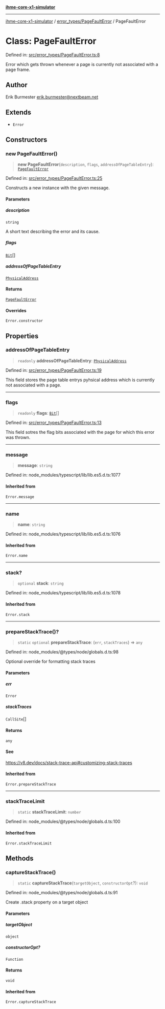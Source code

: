 [**ihme-core-x1-simulator**](../../../README.md)

***

[ihme-core-x1-simulator](../../../modules.md) / [error\_types/PageFaultError](../README.md) / PageFaultError

# Class: PageFaultError

Defined in: [src/error\_types/PageFaultError.ts:8](https://github.com/ProgrammIt/CPU-Simulator/blob/1018f35141b4ad3f48781b12aa9e5f0ba9cc7301/src/error_types/PageFaultError.ts#L8)

Error which gets thrown whenever a page is currently not associated with a page frame.

## Author

Erik Burmester <erik.burmester@nextbeam.net>

## Extends

- `Error`

## Constructors

### new PageFaultError()

> **new PageFaultError**(`description`, `flags`, `addressOfPageTableEntry`): [`PageFaultError`](PageFaultError.md)

Defined in: [src/error\_types/PageFaultError.ts:25](https://github.com/ProgrammIt/CPU-Simulator/blob/1018f35141b4ad3f48781b12aa9e5f0ba9cc7301/src/error_types/PageFaultError.ts#L25)

Constructs a new instance with the given message.

#### Parameters

##### description

`string`

A short text describing the error and its cause.

##### flags

[`Bit`](../../../binary_types/Bit/type-aliases/Bit.md)[]

##### addressOfPageTableEntry

[`PhysicalAddress`](../../../binary_types/PhysicalAddress/classes/PhysicalAddress.md)

#### Returns

[`PageFaultError`](PageFaultError.md)

#### Overrides

`Error.constructor`

## Properties

### addressOfPageTableEntry

> `readonly` **addressOfPageTableEntry**: [`PhysicalAddress`](../../../binary_types/PhysicalAddress/classes/PhysicalAddress.md)

Defined in: [src/error\_types/PageFaultError.ts:19](https://github.com/ProgrammIt/CPU-Simulator/blob/1018f35141b4ad3f48781b12aa9e5f0ba9cc7301/src/error_types/PageFaultError.ts#L19)

This field stores the page table entrys pyhsical address which
is currently not associated with a page.

***

### flags

> `readonly` **flags**: [`Bit`](../../../binary_types/Bit/type-aliases/Bit.md)[]

Defined in: [src/error\_types/PageFaultError.ts:13](https://github.com/ProgrammIt/CPU-Simulator/blob/1018f35141b4ad3f48781b12aa9e5f0ba9cc7301/src/error_types/PageFaultError.ts#L13)

This field sotres the flag bits associated with the page for
which this error was thrown.

***

### message

> **message**: `string`

Defined in: node\_modules/typescript/lib/lib.es5.d.ts:1077

#### Inherited from

`Error.message`

***

### name

> **name**: `string`

Defined in: node\_modules/typescript/lib/lib.es5.d.ts:1076

#### Inherited from

`Error.name`

***

### stack?

> `optional` **stack**: `string`

Defined in: node\_modules/typescript/lib/lib.es5.d.ts:1078

#### Inherited from

`Error.stack`

***

### prepareStackTrace()?

> `static` `optional` **prepareStackTrace**: (`err`, `stackTraces`) => `any`

Defined in: node\_modules/@types/node/globals.d.ts:98

Optional override for formatting stack traces

#### Parameters

##### err

`Error`

##### stackTraces

`CallSite`[]

#### Returns

`any`

#### See

https://v8.dev/docs/stack-trace-api#customizing-stack-traces

#### Inherited from

`Error.prepareStackTrace`

***

### stackTraceLimit

> `static` **stackTraceLimit**: `number`

Defined in: node\_modules/@types/node/globals.d.ts:100

#### Inherited from

`Error.stackTraceLimit`

## Methods

### captureStackTrace()

> `static` **captureStackTrace**(`targetObject`, `constructorOpt`?): `void`

Defined in: node\_modules/@types/node/globals.d.ts:91

Create .stack property on a target object

#### Parameters

##### targetObject

`object`

##### constructorOpt?

`Function`

#### Returns

`void`

#### Inherited from

`Error.captureStackTrace`
